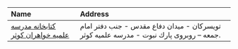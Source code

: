 | Name                                                                                                         | Address                                                                                |
|:-------------------------------------------------------------------------------------------------------------|:---------------------------------------------------------------------------------------|
| [كتابخانه مدرسه علمیه خواهران كوثر](https://lib.ir/fa/library/361/كتابخانه-مدرسه-علمیه-خواهران-كوثر/search/) | تویسركان - میدان دفاع مقدس - جنب دفتر امام جمعه – روبروی پارك نبوت - مدرسه علمیه كوثر. |